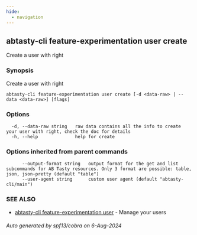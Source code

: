```yaml
---
hide:
  - navigation
---
```

## abtasty-cli feature-experimentation user create

Create a user with right

### Synopsis

Create a user with right

```
abtasty-cli feature-experimentation user create [-d <data-raw> | --data <data-raw>] [flags]
```

### Options

```
  -d, --data-raw string   raw data contains all the info to create your user with right, check the doc for details
  -h, --help              help for create
```

### Options inherited from parent commands

```
      --output-format string   output format for the get and list subcommands for AB Tasty resources. Only 3 format are possible: table, json, json-pretty (default "table")
      --user-agent string      custom user agent (default "abtasty-cli/main")
```

### SEE ALSO

* [abtasty-cli feature-experimentation user](abtasty-cli_feature-experimentation_user.md)	 - Manage your users

###### Auto generated by spf13/cobra on 6-Aug-2024
